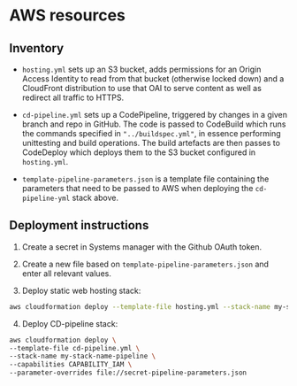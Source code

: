 # AWS resources

## Inventory

- `hosting.yml` sets up an S3 bucket, adds permissions for an Origin Access Identity to read from that bucket (otherwise locked down) and a CloudFront distribution to use that OAI to serve content as well as redirect all traffic to HTTPS.

- `cd-pipeline.yml`
  sets up a CodePipeline, triggered by changes in a given branch and repo in GitHub. The code is passed to CodeBuild which runs the commands specified in `"../buildspec.yml"`, in essence performing unittesting and build operations. The build artefacts are then passes to CodeDeploy which deploys them to the S3 bucket configured in `hosting.yml`.

- `template-pipeline-parameters.json` is a template file containing the parameters that need to be passed to AWS when deploying the `cd-pipeline-yml` stack above.

## Deployment instructions

1. Create a secret in Systems manager with the Github OAuth token.

2. Create a new file based on `template-pipeline-parameters.json` and enter all relevant values.

3. Deploy static web hosting stack:

```bash
aws cloudformation deploy --template-file hosting.yml --stack-name my-stack-name
```

4. Deploy CD-pipeline stack:

```bash
aws cloudformation deploy \
--template-file cd-pipeline.yml \
--stack-name my-stack-name-pipeline \
--capabilities CAPABILITY_IAM \
--parameter-overrides file://secret-pipeline-parameters.json
```
